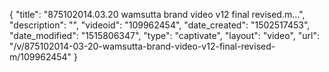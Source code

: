 {
    "title": "875102014.03.20 wamsutta brand video v12 final revised.m...",
    "description": "",
    "videoid": "109962454",
    "date_created": "1502517453",
    "date_modified": "1515806347",
    "type": "captivate",
    "layout": "video",
    "url": "\/v\/875102014-03-20-wamsutta-brand-video-v12-final-revised-m\/109962454"
}